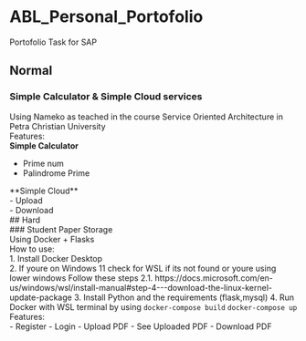 # ABL_Personal_Portofolio </br>
Portofolio Task for SAP </br>

## Normal </br>
### Simple Calculator & Simple Cloud services </br>
Using Nameko as teached in the course Service Oriented Architecture in Petra Christian University </br>
Features: </br>
**Simple Calculator** </br>
- Prime num </br>
- Palindrome Prime </br>
 <a/>
**Simple Cloud** </br>
- Upload </br> 
- Download </br>
<a/>
## Hard </br>
### Student Paper Storage  </br>
Using Docker + Flasks </br>
How to use: </br>
1. Install Docker Desktop </br>
2. If youre on Windows 11 check for WSL if its not found or youre using lower windows Follow these steps 
2.1. https://docs.microsoft.com/en-us/windows/wsl/install-manual#step-4---download-the-linux-kernel-update-package
3. Install Python and the requirements (flask,mysql)
4. Run Docker with WSL terminal by using
   <code>docker-compose build</code>
   <code>docker-compose up</code>
<a/>
Features: </br>
- Register
- Login
- Upload PDF
- See Uploaded PDF
- Download PDF
